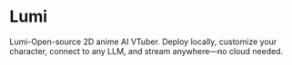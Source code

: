 # Lumi
Lumi-Open-source 2D anime AI VTuber. Deploy locally, customize your character, connect to any LLM, and stream anywhere—no cloud needed.
